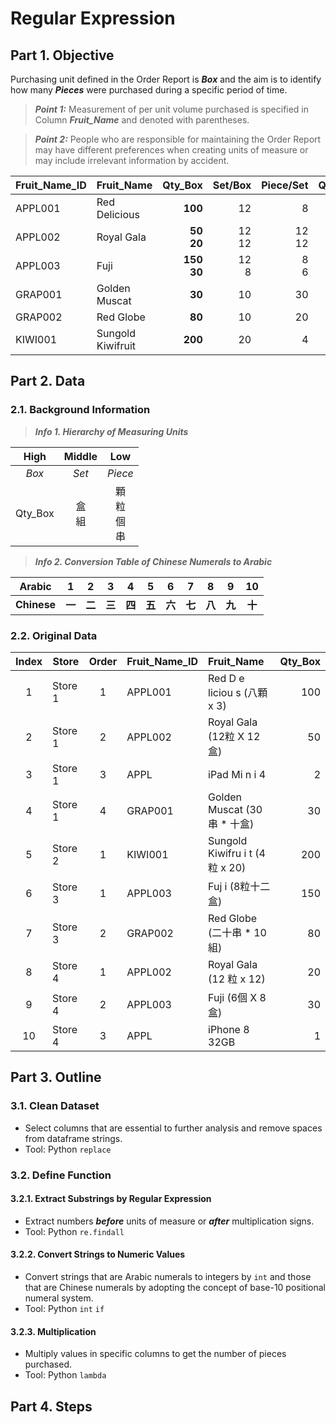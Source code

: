 # Regular Expression
## Part 1. Objective
Purchasing unit defined in the Order Report is ***Box*** and the aim is to identify how many ***Pieces*** were purchased during a specific period of time.
> **_Point 1:_** Measurement of per unit volume purchased is specified in Column ***Fruit_Name*** and denoted with parentheses.

> **_Point 2:_** People who are responsible for maintaining the Order Report may have different preferences when creating units of measure or may include irrelevant information by accident.   

| Fruit_Name_ID | Fruit_Name        | Qty_Box       | Set/Box  | Piece/Set | Qty_Piece   |
| :---          | :---              | ---:          | ---:     | ---:      | ---:        |
| APPL001	      | Red Delicious     |	**100**       | 12       | 8         | **9,600**   |
| APPL002	      | Royal Gala	      | **50<br>20**  | 12<br>12 | 12<br>12  | **10,080**  |
| APPL003	      | Fuji	            | **150<br>30** | 12<br>8  | 8<br>6    | **15,840**  |
| GRAP001	      | Golden Muscat	    | **30**        | 10       | 30        | **9,000**   |
| GRAP002	      | Red Globe         |	**80**        | 10       | 20        | **16,000**  |
| KIWI001	      | Sungold Kiwifruit |	**200**       | 20       | 4         | **16,000**  |

## Part 2. Data
### 2.1. Background Information
> ***Info 1. Hierarchy of Measuring Units***

| High    | Middle   | Low                 |
| :---:   | :---:    | :---:               |
| *Box*   | *Set*    | *Piece*             |
| Qty_Box | 盒<br>組 | 顆<br>粒<br>個<br>串 |

> ***Info 2. Conversion Table of Chinese Numerals to Arabic***

| Arabic  | 1 | 2 | 3 | 4 | 5 | 6 | 7 | 8 | 9 | 10 |
| :---: | :---: | :---: | :---: | :---: | :---: | :---: | :---: | :---: | :---: | :---: |
| **Chinese** | **一** | **二** | **三** | **四** | **五** | **六** | **七** | **八** | **九** | **十** |

### 2.2. Original Data
| Index  | Store   | Order | Fruit_Name_ID | Fruit_Name                      | Qty_Box |  
| :---:  | ---     | :---: | :---          | :---                            | ---:    | 
|      1 | Store 1 |     1 | APPL001       | Red D e liciou s (八顆 x 3)      |  100    | 
|      2 | Store 1 |     2 | APPL002       | Royal Gala (12粒 X 12盒)         |   50    |
|      3 | Store 1 |     3 | APPL          | iPad Mi n i 4                   |   2     | 
|      4 | Store 1 |     4 | GRAP001       | Golden Muscat (30串 * 十盒)      |   30    | 
|      5 | Store 2 |     1 | KIWI001       | Sungold Kiwifru i t (4粒 x 20)   |  200    |  
|      6 | Store 3 |     1 | APPL003       | Fuj i (8粒十二盒)                |  150    | 
|      7 | Store 3 |     2 | GRAP002       | Red Globe (二十串 * 10 組)       |   80    | 
|      8 | Store 4 |     1 | APPL002       | Royal Gala (12  粒 x 12)         |   20    |  
|      9 | Store 4 |     2 | APPL003       | Fuji (6個 X 8 盒)                |   30    |
|     10 | Store 4 |     3 | APPL          | iPhone 8 32GB                    |   1     | 

## Part 3. Outline
### 3.1. Clean Dataset
- Select columns that are essential to further analysis and remove spaces from dataframe strings.
- Tool: Python ```replace```
### 3.2. Define Function
#### 3.2.1. Extract Substrings by Regular Expression 
- Extract numbers ***before*** units of measure or ***after*** multiplication signs.
- Tool: Python ```re.findall```
#### 3.2.2. Convert Strings to Numeric Values
- Convert strings that are Arabic numerals to integers by ```int``` and those that are Chinese numerals by adopting the concept of base-10 positional numeral system.
- Tool: Python ```int``` ```if```
#### 3.2.3. Multiplication
- Multiply values in specific columns to get the number of pieces purchased.
- Tool: Python ```lambda```

## Part 4. Steps

